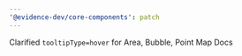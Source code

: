 ```yaml
---
'@evidence-dev/core-components': patch
---
```


Clarified `tooltipType=hover` for Area, Bubble, Point Map Docs
